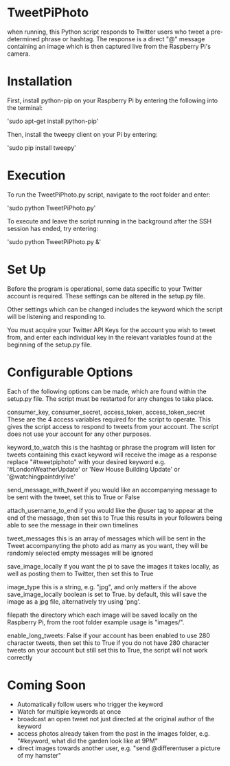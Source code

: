 # TweetPiPhoto
when running, this Python script responds to Twitter users who tweet a pre-determined phrase or hashtag. The response is a direct "@" message containing an image which is then captured live from the Raspberry Pi's camera. 

# Installation

First, install python-pip on your Raspberry Pi by entering the following into the terminal:

'sudo apt-get install python-pip'

Then, install the tweepy client on your Pi by entering:

'sudo pip install tweepy'

# Execution

To run the TweetPiPhoto.py script, navigate to the root folder and enter:

'sudo python TweetPiPhoto.py'

To execute and leave the script running in the background after the SSH session has ended, try entering:

'sudo python TweetPiPhoto.py &'

# Set Up

Before the program is operational, some data specific to your Twitter account is required. 
These settings can be altered in the setup.py file.

Other settings which can be changed includes the keyword which the script will be listening and responding to.

You must acquire your Twitter API Keys for the account you wish to tweet from, and enter each individual key in the relevant variables found at the beginning of the setup.py file.

# Configurable Options

Each of the following options can be made, which are found within the setup.py file.
The script must be restarted for any changes to take place.


consumer_key, consumer_secret, access_token, access_token_secret
These are the 4 access variables required for the script to operate. 
This gives the script access to respond to tweets from your account. 
The script does not use your account for any other purposes.


keyword_to_watch
this is the hashtag or phrase the program will listen for
tweets containing this exact keyword will receive the image as a response
replace "#tweetpiphoto" with your desired keyword
e.g. '#LondonWeatherUpdate' or 'New House Building Update' or '@watchingpaintdrylive'

send_message_with_tweet
if you would like an accompanying message to be sent with the tweet, set this to True or False

attach_username_to_end
if you would like the @user tag to appear at the end of the message, then set this to True
this results in your followers being able to see the message in their own timelines

tweet_messages
this is an array of messages which will be sent in the Tweet accompanyting the photo
add as many as you want, they will be randomly selected
empty messages will be ignored

save_image_locally
if you want the pi to save the images it takes locally, as well as posting them to Twitter, then set this to True

image_type
this is a string, e.g. "jpg", and only matters if the above save_image_locally boolean is set to True.
by default, this will save the image as a jpg file, alternatively try using 'png'.

filepath
the directory which each image will be saved locally on the Raspberry Pi, from the root folder
example usage is "images/". 

enable_long_tweets: False
if your account has been enabled to use 280 character tweets, then set this to True
if you do not have 280 character tweets on your account but still set this to True, the script will not work correctly

# Coming Soon

- Automatically follow users who trigger the keyword
- Watch for multiple keywords at once
- broadcast an open tweet not just directed at the original author of the keyword
- access photos already taken from the past in the images folder, e.g. "#keyword, what did the garden look like at 9PM"
- direct images towards another user, e.g. "send @differentuser a picture of my hamster"